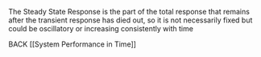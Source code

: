 The Steady State Response is the part of the total response that remains after the transient response has died out, so it is not necessarily fixed but could be oscillatory or increasing consistently with time


BACK
[[System Performance in Time]]

